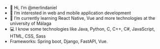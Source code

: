 - 👋 Hi, I’m @merlindaniel
- 👀 I’m interested in web and mobile application development
- 🌱 I’m currently learning React Native, Vue and more technologies at the university of Málaga
- 💻 I know some technologies like Java, Python, C, C++, C#, JavaScript, HTML, CSS, Sass
- Frameworks: Spring boot, Django, FastAPI, Vue. 

<!---
merlindaniel/merlindaniel is a ✨ special ✨ repository because its `README.md` (this file) appears on your GitHub profile.
You can click the Preview link to take a look at your changes.
--->
